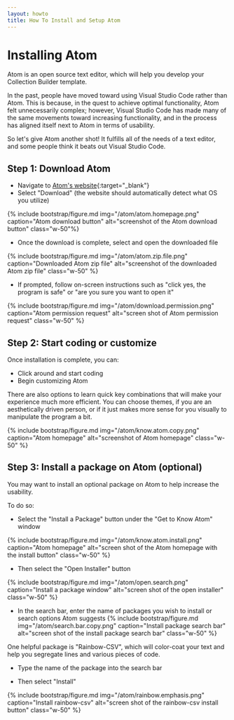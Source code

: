 ```yaml
---
layout: howto
title: How To Install and Setup Atom 
---
```

# Installing Atom 

Atom is an open source text editor, which will help you develop your Collection Builder template. 

In the past, people have moved toward using Visual Studio Code rather than Atom. This is because, in the quest to achieve optimal functionality, Atom felt unnecessarily complex; however, Visual Studio Code has made many of the same movements toward increasing functionality, and in the process has aligned itself next to Atom in terms of usability. 

So let's give Atom another shot! It fulfills all of the needs of a text editor, and some people think it beats out Visual Studio Code. 

## Step 1: Download Atom 

- Navigate to [Atom's website](https://atom.io){:target="_blank"} 
- Select "Download" (the website should automatically detect what OS you utilize)

{% include bootstrap/figure.md img="/atom/atom.homepage.png" caption="Atom download button" alt="screenshot of the Atom download button" class="w-50"%}

- Once the download is complete, select and open the downloaded file 

{% include bootstrap/figure.md img="/atom/atom.zip.file.png" caption="Downloaded Atom zip file" alt="screenshot of the downloaded Atom zip file" class="w-50" %}

- If prompted, follow on-screen instructions such as "click yes, the program is safe" or "are you sure you want to open it"

{% include bootstrap/figure.md img="/atom/download.permission.png" caption="Atom permission request" alt="screen shot of Atom permission request" class="w-50" %}

## Step 2: Start coding or customize 

Once installation is complete, you can:
- Click around and start coding
- Begin customizing Atom

There are also options to learn quick key combinations that will make your experience much more efficient. You can choose themes, if you are an aesthetically driven person, or if it just makes more sense for you visually to manipulate the program a bit. 

{% include bootstrap/figure.md img="/atom/know.atom.copy.png" caption="Atom homepage" alt="screenshot of Atom homepage" class="w-50" %}

## Step 3: Install a package on Atom (optional)

You may want to install an optional package on Atom to help increase the usability. 

To do so:

- Select the "Install a Package" button under the "Get to Know Atom" window

{% include bootstrap/figure.md img="/atom/know.atom.install.png" caption="Atom homepage" alt="screen shot of the Atom homepage with the install button" class="w-50" %}

- Then select the "Open Installer" button

{% include bootstrap/figure.md img="/atom/open.search.png" caption="Install a package window" alt="screen shot of the open installer" class="w-50" %}

- In the search bar, enter the name of packages you wish to install or search options Atom suggests 
{% include bootstrap/figure.md img="/atom/search.bar.copy.png" caption="Install package search bar" alt="screen shot of the install package search bar" class="w-50" %}

One helpful package is "Rainbow-CSV", which will color-coat your text and help you segregate lines and various pieces of code. 

- Type the name of the package into the search bar

- Then select "Install" 

{% include bootstrap/figure.md img="/atom/rainbow.emphasis.png" caption="Install rainbow-csv" alt="screen shot of the rainbow-csv install button" class="w-50" %}
